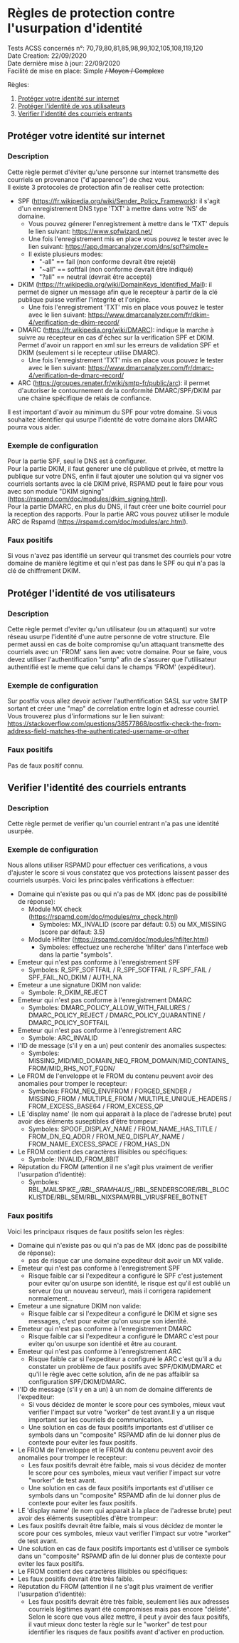 # Règles de protection contre l'usurpation d'identité
Tests ACSS concernés n°: 70,79,80,81,85,98,99,102,105,108,119,120  
Date Creation: 22/09/2020  
Date dernière mise à jour: 22/09/2020  
Facilité de mise en place: Simple ~~/ Moyen / Complexe~~  

Règles:
1. [Protéger votre identité sur internet](#my)
2. [Protéger l'identité de vos utilisateurs](#user)
3. [Verifier l'identité des courriels entrants](#in)

## Protéger votre identité sur internet <a name="my"></a>
### Description
Cette règle permet d'éviter qu'une personne sur internet transmette des courriels en provenance ("d'apparence") de chez vous.  
Il existe 3 protocoles de protection afin de realiser cette protection:
  - SPF (https://fr.wikipedia.org/wiki/Sender_Policy_Framework): il s'agit d'un enregistrement DNS type 'TXT' à mettre dans votre 'NS' de domaine.
    - Vous pouvez génerer l'enregistrement à mettre dans le 'TXT' depuis le lien suivant: https://www.spfwizard.net/
    - Une fois l'enregistrement mis en place vous pouvez le tester avec le lien suivant: https://app.dmarcanalyzer.com/dns/spf?simple=
    - Il existe plusieurs modes:
      - "-all" == fail (non conforme devrait être rejeté)
      - "~all" == softfail (non conforme devrait être indiqué)
      - "?all" == neutral (devrait être accepté)
   - DKIM (https://fr.wikipedia.org/wiki/DomainKeys_Identified_Mail): il permet de signer un message afin que le recepteur à partir de la clé publique puisse verifier l'integrité et l'origine.
     - Une fois l'enregistrement 'TXT' mis en place vous pouvez le tester avec le lien suivant: https://www.dmarcanalyzer.com/fr/dkim-4/verification-de-dkim-record/
   - DMARC (https://fr.wikipedia.org/wiki/DMARC): indique la marche à suivre au récepteur en cas d'échec sur la verification SPF et DKIM. Permet d'avoir un rapport en xml sur les erreurs de validation SPF et DKIM (seulement si le recepteur utilise DMARC).
     - Une fois l'enregistrement 'TXT' mis en place vous pouvez le tester avec le lien suivant: https://www.dmarcanalyzer.com/fr/dmarc-4/verification-de-dmarc-record/
   - ARC (https://groupes.renater.fr/wiki/smtp-fr/public/arc): il permet d'autoriser le contournement de la conformité DMARC/SPF/DKIM par une chaine spécifique de relais de confiance.

Il est important d'avoir au minimum du SPF pour votre domaine. Si vous souhaitez identifier qui usurpe l'identité de votre domaine alors DMARC pourra vous aider.
### Exemple de configuration
Pour la partie SPF, seul le DNS est à configurer.  
Pour la partie DKIM, il faut generer une clé publique et privée, et mettre la publique sur votre DNS, enfin il faut ajouter une solution qui va signer vos courriels sortants avec la clé DKIM privé, RSPAMD peut le faire pour vous avec son module "DKIM signing" (https://rspamd.com/doc/modules/dkim_signing.html).  
Pour la partie DMARC, en plus du DNS, il faut créer une boite courriel pour la reception des rapports.
Pour la partie ARC vous pouvez utiliser le module ARC de Rspamd (https://rspamd.com/doc/modules/arc.html).
### Faux positifs
Si vous n'avez pas identifié un serveur qui transmet des courriels pour votre domaine de manière légitime et qui n'est pas dans le SPF ou qui n'a pas la clé de chiffrement DKIM.  

## Protéger l'identité de vos utilisateurs <a name="user"></a>
### Description
Cette règle permet d'eviter qu'un utilisateur (ou un attaquant) sur votre réseau usurpe l'identité d'une autre personne de votre structure. Elle permet aussi en cas de boite compromise qu'un attaquant transmette des courriels avec un 'FROM' sans lien avec votre domaine.
Pour se faire, vous devez utiliser l'authentification "smtp" afin de s'assurer que l'utilisateur authentifié est le meme que celui dans le champs 'FROM' (expéditeur).
### Exemple de configuration
Sur postfix vous allez devoir activer l'authentification SASL sur votre SMTP sortant et créer une "map" de correlation entre login et adresse courriel.
Vous trouverez plus d'informations sur le lien suivant: https://stackoverflow.com/questions/38577868/postfix-check-the-from-address-field-matches-the-authenticated-username-or-other
### Faux positifs
Pas de faux positif connu.

## Verifier l'identité des courriels entrants <a name="in"></a>
### Description
Cette règle permet de verifier qu'un courriel entrant n'a pas une identité usurpée.
### Exemple de configuration
Nous allons utiliser RSPAMD pour effectuer ces verifications, a vous d'ajuster le score si vous constatez que vos protections laissent passer des courriels usurpés.
Voici les principales vérifications à effectuer:
  - Domaine qui n'existe pas ou qui n'a pas de MX (donc pas de possibilité de réponse):
    - Module MX check (https://rspamd.com/doc/modules/mx_check.html)
      - Symboles:  MX_INVALID (score par défaut: 0.5) ou MX_MISSING (score par défaut: 3.5)
    - Module Hfilter (https://rspamd.com/doc/modules/hfilter.html)
      - Symboles: effectuez une recherche 'hfilter' dans l'interface web dans la partie "symbols".
  - Emeteur qui n'est pas conforme à l'enregistrement SPF
    - Symboles: R_SPF_SOFTFAIL / R_SPF_SOFTFAIL / R_SPF_FAIL / SPF_FAIL_NO_DKIM / AUTH_NA
  - Emeteur a une signature DKIM non valide:
    - Symbole: R_DKIM_REJECT
  - Emeteur qui n'est pas conforme à l'enregistrement DMARC
    - Symboles: DMARC_POLICY_ALLOW_WITH_FAILURES / DMARC_POLICY_REJECT / DMARC_POLICY_QUARANTINE / DMARC_POLICY_SOFTFAIL
  - Emeteur qui n'est pas conforme à l'enregistrement ARC
    - Symbole: ARC_INVALID
  - l'ID de message (s'il y en a un) peut contenir des anomalies suspectes:
    - Symboles: MISSING_MID/MID_DOMAIN_NEQ_FROM_DOMAIN/MID_CONTAINS_FROM/MID_RHS_NOT_FQDN/
  - Le FROM de l'enveloppe et le FROM du contenu peuvent avoir des anomalies pour tromper le recepteur:
    - Symboles: FROM_NEQ_ENVFROM / FORGED_SENDER / MISSING_FROM / MULTIPLE_FROM / MULTIPLE_UNIQUE_HEADERS / FROM_EXCESS_BASE64 / FROM_EXCESS_QP
  - LE 'display name' (le nom qui apparait à la place de l'adresse brute) peut avoir des éléments suseptibles d'être trompeur:
    - Symboles: SPOOF_DISPLAY_NAME / FROM_NAME_HAS_TITLE / FROM_DN_EQ_ADDR / FROM_NEQ_DISPLAY_NAME / FROM_NAME_EXCESS_SPACE / FROM_HAS_DN
  - Le FROM contient des caractères illisibles ou spécifiques:
    - Symbole: INVALID_FROM_8BIT
  - Réputation du FROM (attention il ne s'agit plus vraiment de verifier l'usurpation d'identité):
    - Symboles: RBL_MAILSPIKE_*/RBL_SPAMHAUS_*/RBL_SENDERSCORE/RBL_BLOCKLISTDE/RBL_SEM/RBL_NIXSPAM/RBL_VIRUSFREE_BOTNET
### Faux positifs
Voici les principaux risques de faux positifs selon les règles: 
  - Domaine qui n'existe pas ou qui n'a pas de MX (donc pas de possibilité de réponse):
    - pas de risque car une domaine expediteur doit avoir un MX valide.
  - Emeteur qui n'est pas conforme à l'enregistrement SPF
    - Risque faible car si l'expediteur a configuré le SPF c'est justement pour eviter qu'on usurpe son identité, le risque est qu'il est oublié un serveur (ou un nouveau serveur), mais il corrigera rapidement normalement...
  - Emeteur a une signature DKIM non valide:
    - Risque faible car si l'expediteur a configuré le DKIM et signe ses messages, c'est pour eviter qu'on usurpe son identité.
  - Emeteur qui n'est pas conforme à l'enregistrement DMARC
    - Risque faible car si l'expediteur a configuré le DMARC c'est pour eviter qu'on usurpe son identité et être au courant.
  - Emeteur qui n'est pas conforme à l'enregistrement ARC
    - Risque faible car si l'expediteur a configuré le ARC c'est qu'il a du constater un problème de faux positifs avec SPF/DKIM/DMARC et qu'il le règle avec cette solution, afin de ne pas affaiblir sa configuration SPF/DKIM/DMARC.
  - l'ID de message (s'il y en a un) à un nom de domaine differents de l'expediteur:
    - Si vous décidez de monter le score pour ces symboles, mieux vaut verifier l'impact sur votre "worker" de test avant.Il y a un risque important sur les courriels de communication.
    - Une solution en cas de faux positifs importants est d'utiliser ce symbols dans un "composite" RSPAMD afin de lui donner plus de contexte pour eviter les faux positifs.
  - Le FROM de l'enveloppe et le FROM du contenu peuvent avoir des anomalies pour tromper le recepteur:
    - Les faux positifs devrait être faible, mais si vous décidez de monter le score pour ces symboles, mieux vaut verifier l'impact sur votre "worker" de test avant.
    - Une solution en cas de faux positifs importants est d'utiliser ce symbols dans un "composite" RSPAMD afin de lui donner plus de contexte pour eviter les faux positifs.
  - LE 'display name' (le nom qui apparait à la place de l'adresse brute) peut avoir des éléments suseptibles d'être trompeur:
   - Les faux positifs devrait être faible, mais si vous décidez de monter le score pour ces symboles, mieux vaut verifier l'impact sur votre "worker" de test avant.
   - Une solution en cas de faux positifs importants est d'utiliser ce symbols dans un "composite" RSPAMD afin de lui donner plus de contexte pour eviter les faux positifs.
  - Le FROM contient des caractères illisibles ou spécifiques:
   - Les faux positifs devrait être très faible.
  - Réputation du FROM (attention il ne s'agit plus vraiment de verifier l'usurpation d'identité):
    - Les faux positifs devrait être très faible, seulement liés aux adresses courriels légitimes ayant été compromises mais pas encore "délisté".
Selon le score que vous allez mettre, il peut y avoir des faux positifs, il vaut mieux donc tester la règle sur le "worker" de test pour identifier les risques de faux positifs avant d'activer en production.

